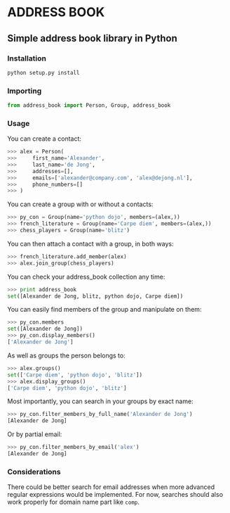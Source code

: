 ADDRESS BOOK
============

Simple address book library in Python
-------------------------------------

### Installation

```python
python setup.py install
```

### Importing

```python
from address_book import Person, Group, address_book
```
### Usage

You can create a contact:
```python
>>> alex = Person(
>>>     first_name='Alexander',
>>>     last_name='de Jong',
>>>     addresses=[],
>>>     emails=['alexander@company.com', 'alex@dejong.nl'],
>>>     phone_numbers=[]
>>> )
```

You can create a group with or without a contacts:
```python
>>> py_con = Group(name='python dojo', members=(alex,))
>>> french_literature = Group(name='Carpe diem', members=(alex,))
>>> chess_players = Group(name='blitz')
```

You can then attach a contact with a group, in both ways:
```python
>>> french_literature.add_member(alex)
>>> alex.join_group(chess_players)
```

You can check your address_book collection any time:
```python
>>> print address_book
set([Alexander de Jong, blitz, python dojo, Carpe diem])
```

You can easily find members of the group and manipulate on them:
```python
>>> py_con.members
set([Alexander de Jong])
>>> py_con.display_members()
['Alexander de Jong']
```

As well as groups the person belongs to:
```python
>>> alex.groups()
set(['Carpe diem', 'python dojo', 'blitz'])
>>> alex.display_groups()
['Carpe diem', 'python dojo', 'blitz']
```

Most importantly, you can search in your groups by exact name:
```python
>>> py_con.filter_members_by_full_name('Alexander de Jong')
[Alexander de Jong]
```

Or by partial email:
```python
>>> py_con.filter_members_by_email('alex')
[Alexander de Jong]
```

### Considerations

There could be better search for email addresses when more advanced regular
expressions would be implemented. For now, searches should also work properly
for domain name part like `comp`.